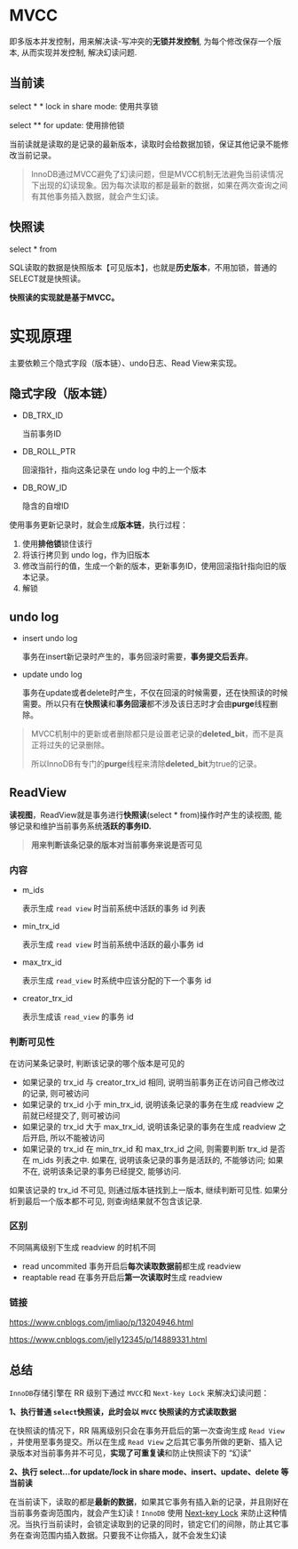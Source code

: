 # MVCC

即多版本并发控制，用来解决读-写冲突的**无锁并发控制**, 为每个修改保存一个版本, 从而实现并发控制, 解决幻读问题.

## 当前读

select * * lock in share mode: 使用共享锁

select ** for update: 使用排他锁

当前读就是读取的是记录的最新版本，读取时会给数据加锁，保证其他记录不能修改当前记录。

>  InnoDB通过MVCC避免了幻读问题，但是MVCC机制无法避免当前读情况下出现的幻读现象。因为每次读取的都是最新的数据，如果在两次查询之间有其他事务插入数据，就会产生幻读。

## 快照读

select * from

SQL读取的数据是快照版本【可见版本】，也就是**历史版本**，不用加锁，普通的SELECT就是快照读。

**快照读的实现就是基于MVCC。**

# 实现原理

主要依赖三个隐式字段（版本链）、undo日志、Read View来实现。

## 隐式字段（版本链）

- DB_TRX_ID

  当前事务ID

- DB_ROLL_PTR

  回滚指针，指向这条记录在 undo log 中的上一个版本

- DB_ROW_ID

  隐含的自增ID

使用事务更新记录时，就会生成**版本链**，执行过程：

1. 使用**排他锁**锁住该行
2. 将该行拷贝到 undo log，作为旧版本
3. 修改当前行的值，生成一个新的版本，更新事务ID，使用回滚指针指向旧的版本记录。
4. 解锁

## undo log

- insert undo log 

  事务在insert新记录时产生的，事务回滚时需要，**事务提交后丢弃**。

- update undo log

  事务在update或者delete时产生，不仅在回滚的时候需要，还在快照读的时候需要。所以只有在**快照读**和**事务回滚**都不涉及该日志时才会由**purge**线程删除。

> MVCC机制中的更新或者删除都只是设置老记录的**deleted_bit**，而不是真正将过失的记录删除。
>
> 所以InnoDB有专门的**purge**线程来清除**deleted_bit**为true的记录。

## ReadView

**读视图**，ReadView就是事务进行**快照读**(select * from)操作时产生的读视图, 能够记录和维护当前事务系统**活跃的事务ID.**

> **用来判断该条记录的版本对当前事务来说是否可见**

### 内容

- m_ids

  表示生成 `read view` 时当前系统中活跃的事务 id 列表

- min_trx_id

  表示生成 `read view` 时当前系统中活跃的最小事务 id

- max_trx_id

  表示生成 `read_view` 时系统中应该分配的下一个事务 id

- creator_trx_id

  表示生成该 `read_view` 的事务 id

### 判断可见性

在访问某条记录时, 判断该记录的哪个版本是可见的

- 如果记录的 trx_id 与 creator_trx_id 相同, 说明当前事务正在访问自己修改过的记录, 则可被访问
- 如果记录的 trx_id 小于 min_trx_id, 说明该条记录的事务在生成 readview 之前就已经提交了, 则可被访问
- 如果记录的 trx_id 大于 max_trx_id, 说明该条记录的事务在生成 readview 之后开启, 所以不能被访问
- 如果记录的 trx_id 在 min_trx_id 和 max_trx_id 之间, 则需要判断 trx_id 是否在 m_ids 列表之中. 如果在, 说明该条记录的事务是活跃的, 不能够访问; 如果不在, 说明该条记录的事务已经提交, 能够访问.

如果该记录的 trx_id 不可见, 则通过版本链找到上一版本, 继续判断可见性. 如果分析到最后一个版本都不可见, 则查询结果就不包含该记录.

### 区别

不同隔离级别下生成 readview 的时机不同

- read uncommited 事务开启后**每次读取数据前**都生成 readview
- reaptable read 在事务开启后**第一次读取时**生成 readview

### 链接

https://www.cnblogs.com/jmliao/p/13204946.html

https://www.cnblogs.com/jelly12345/p/14889331.html

## 总结

`InnoDB`存储引擎在 RR 级别下通过 `MVCC`和 `Next-key Lock` 来解决幻读问题：

**1、执行普通 `select`快照读，此时会以 `MVCC` 快照读的方式读取数据**

在快照读的情况下，RR 隔离级别只会在事务开启后的第一次查询生成 `Read View` ，并使用至事务提交。所以在生成 `Read View` 之后其它事务所做的更新、插入记录版本对当前事务并不可见，**实现了可重复读**和防止快照读下的 “幻读”

**2、执行 select...for update/lock in share mode、insert、update、delete 等当前读**

在当前读下，读取的都是**最新的数据**，如果其它事务有插入新的记录，并且刚好在当前事务查询范围内，就会产生幻读！`InnoDB` 使用 [Next-key Lock](https://dev.mysql.com/doc/refman/5.7/en/innodb-locking.html#innodb-next-key-locks) 来防止这种情况。当执行当前读时，会锁定读取到的记录的同时，锁定它们的间隙，防止其它事务在查询范围内插入数据。只要我不让你插入，就不会发生幻读

